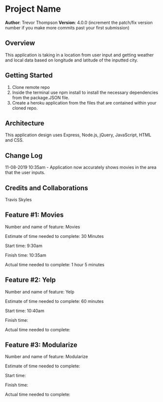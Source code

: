 # Project Name

**Author**: Trevor Thompson
**Version**: 4.0.0 (increment the patch/fix version number if you make more commits past your first submission)

## Overview

This application is taking in a location from user input and getting weather and local data based on longitude and latitude of the inputted city.

## Getting Started

1. Clone remote repo
2. Inside the terminal use npm install to install the necessary dependencies from the package.JSON file.
3. Create a heroku application from the files that are contained within your cloned repo.

## Architecture

This application design uses Express, Node.js, jQuery, JavaScript, HTML and CSS.

## Change Log

11-08-2019 10:35am - Application now accurately shows movies in the area that the user inputs.

## Credits and Collaborations
  Travis Skyles

## Feature #1: Movies

Number and name of feature: Movies

Estimate of time needed to complete: 30 Minutes

Start time: 9:30am

Finish time: 10:35am

Actual time needed to complete: 1 hour 5 minutes

## Feature #2: Yelp

Number and name of feature: Yelp

Estimate of time needed to complete: 60 minutes

Start time: 10:40am

Finish time: 

Actual time needed to complete: 

## Feature #3: Modularize

Number and name of feature: Modularize

Estimate of time needed to complete: 

Start time: 

Finish time: 

Actual time needed to complete: 
